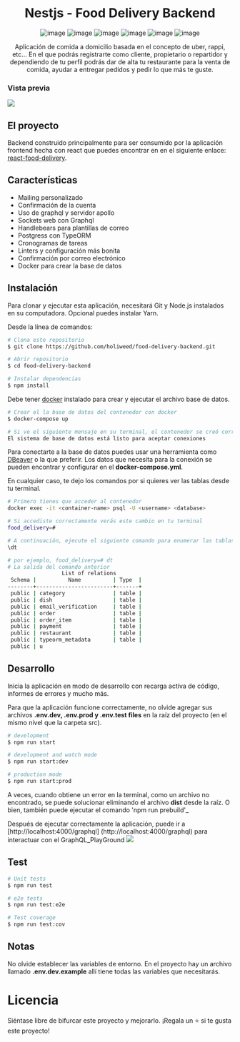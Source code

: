 <div align="center">
  <h1>Nestjs - Food Delivery Backend</h1>

![image](https://img.shields.io/badge/nestjs-E0234E?style=for-the-badge&logo=nestjs&logoColor=white)
![image](https://img.shields.io/badge/GraphQl-E10098?style=for-the-badge&logo=graphql&logoColor=white)
![image](https://img.shields.io/badge/Handlebars.js-f0772b?style=for-the-badge&logo=handlebarsdotjs&logoColor=black)
![image](https://img.shields.io/badge/JWT-000000?style=for-the-badge&logo=JSON%20web%20tokens&logoColor=white)
![image](https://img.shields.io/badge/Docker-2CA5E0?style=for-the-badge&logo=docker&logoColor=white)
![image](https://img.shields.io/badge/PostgreSQL-316192?style=for-the-badge&logo=postgresql&logoColor=white)

<p>Aplicación de comida a domicilio basada en el concepto de uber, rappi, etc... En el que podrás registrarte como cliente, propietario o repartidor y dependiendo de tu perfil podrás dar de alta tu restaurante para la venta de comida, ayudar a entregar pedidos y pedir lo que más te guste.</p>

</div>

### Vista previa

![](./.readme-static/app.jpeg)

## El proyecto

Backend construido principalmente para ser consumido por la aplicación frontend hecha con react que puedes encontrar en
en el siguiente enlace: [react-food-delivery](https://github.com/holiweed/react-food-delivery).

## Características

- Mailing personalizado
- Confirmación de la cuenta
- Uso de graphql y servidor apollo
- Sockets web con Graphql
- Handlebears para plantillas de correo
- Postgress con TypeORM
- Cronogramas de tareas
- Linters y configuración más bonita
- Confirmación por correo electrónico
- Docker para crear la base de datos

## Instalación

Para clonar y ejecutar esta aplicación, necesitará Git y Node.js instalados en su computadora. Opcional
puedes instalar Yarn.

Desde la línea de comandos:

```bash
# Clona este repositorio
$ git clone https://github.com/holiweed/food-delivery-backend.git

# Abrir repositorio
$ cd food-delivery-backend

# Instalar dependencias
$ npm install
```

Debe tener [docker](https://www.docker.com/get-started/) instalado para crear y ejecutar el archivo
base de datos.

```bash
# Crear el la base de datos del contenedor con docker
$ docker-compose up

# Si ve el siguiente mensaje en su terminal, el contenedor se creó correctamente.
El sistema de base de datos está listo para aceptar conexiones
```

Para conectarte a la base de datos puedes usar una herramienta como [DBeaver](https://dbeaver.io/) o la que
preferir. Los datos que necesita para la conexión se pueden encontrar y configurar en el
**docker-compose.yml**.

En cualquier caso, te dejo los comandos por si quieres ver las tablas desde tu terminal.

```bash
# Primero tienes que acceder al contenedor
docker exec -it <container-name> psql -U <username> <database>

# Si accediste correctamente verás este cambio en tu terminal
food_delivery=#

# A continuación, ejecute el siguiente comando para enumerar las tablas (puede ejecutar cualquier consulta PSQL que desee)
\dt

# por ejemplo, food_delivery=# dt
# La salida del comando anterior
                 List of relations
 Schema |          Name          | Type  |
--------+------------------------+-------+
 public | category               | table |
 public | dish                   | table |
 public | email_verification     | table |
 public | order                  | table |
 public | order_item             | table |
 public | payment                | table |
 public | restaurant             | table |
 public | typeorm_metadata       | table |
 public | u
```

## Desarrollo

Inicia la aplicación en modo de desarrollo con recarga activa de código, informes de errores y mucho más.

Para que la aplicación funcione correctamente, no olvide agregar sus archivos **.env.dev, .env.prod y .env.test
files** en la raíz del proyecto (en el mismo nivel que la carpeta src).

```bash
# development
$ npm run start

# development and watch mode
$ npm run start:dev

# production mode
$ npm run start:prod
```

A veces, cuando obtiene un error en la terminal, como un archivo no encontrado, se puede solucionar eliminando el archivo
**dist** desde la raíz. O bien, también puede ejecutar el comando 'npm run prebuild'_

Después de ejecutar correctamente la aplicación, puede ir a
[http://localhost:4000/graphql] (http://localhost:4000/graphql) para interactuar con el GraphQL_PlayGround
![](./.readme-static/localhost_4000_graphql.png)

## Test

```bash
# Unit tests
$ npm run test

# e2e tests
$ npm run test:e2e

# Test coverage
$ npm run test:cov
```

## Notas

No olvide establecer las variables de entorno. En el proyecto hay un archivo llamado
**.env.dev.example** allí tiene todas las variables que necesitarás.

# Licencia

Siéntase libre de bifurcar este proyecto y mejorarlo. ¡Regala un ⭐️ si te gusta este proyecto!
